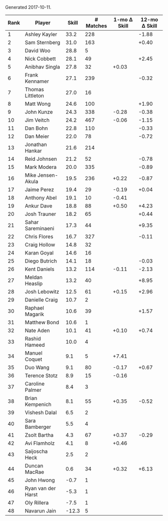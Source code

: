 Generated 2017-10-11.

| Rank | Player             | Skill | # Matches | 1-mo Δ Skill | 12-mo Δ Skill |
|------|--------------------|-------|-----------|--------------|---------------|
|    1 | Ashley Kayler      |  33.2 |       228 |              |         -1.88 |
|    2 | Sam Sternberg      |  31.0 |       163 |              |         +0.40 |
|    3 | David Woo          |  28.8 |         5 |              |               |
|    4 | Nick Cobbett       |  28.1 |        49 |              |         +2.45 |
|    5 | Anibhav Singla     |  27.8 |        32 |        +0.03 |               |
|    6 | Frank Kennamer     |  27.1 |       239 |              |         -0.32 |
|    7 | Thomas Littleton   |  27.0 |        16 |              |               |
|    8 | Matt Wong          |  24.6 |       100 |              |         +1.90 |
|    9 | John Kunze         |  24.3 |       338 |        -0.28 |         -0.38 |
|   10 | Jim Veitch         |  24.2 |       467 |        -0.06 |         -1.15 |
|   11 | Dan Bohn           |  22.8 |       110 |              |         -0.33 |
|   12 | Dan Meier          |  22.0 |        78 |              |         -0.72 |
|   13 | Jonathan Hankar    |  21.6 |       214 |              |               |
|   14 | Reid Johnsen       |  21.2 |        52 |              |         -0.78 |
|   15 | Mark Modera        |  20.0 |       335 |              |         -0.89 |
|   16 | Mike Jensen-Akula  |  19.5 |       236 |        +0.22 |         -0.87 |
|   17 | Jaime Perez        |  19.4 |        29 |        -0.19 |         +0.04 |
|   18 | Anthony Abel       |  19.1 |        10 |        -0.41 |               |
|   19 | Ankur Dave         |  18.8 |        88 |        +0.50 |         +4.23 |
|   20 | Josh Trauner       |  18.2 |        65 |              |         +0.44 |
|   21 | Sahar Sareminaeni  |  17.3 |        44 |              |         +9.35 |
|   22 | Chris Flores       |  16.7 |       327 |              |         -0.11 |
|   23 | Craig Hollow       |  14.8 |        32 |              |               |
|   24 | Karan Goyal        |  14.6 |        16 |              |               |
|   25 | Diego Butrich      |  14.1 |        18 |              |         -0.03 |
|   26 | Kent Daniels       |  13.2 |       114 |        -0.11 |         -2.13 |
|   27 | Meldan Heaslip     |  13.2 |        40 |              |         +8.95 |
|   28 | Josh Lebowitz      |  12.5 |        61 |        +0.15 |         +2.96 |
|   29 | Danielle Craig     |  10.7 |         2 |              |               |
|   30 | Raphael Magarik    |  10.6 |        39 |              |         +1.57 |
|   31 | Matthew Bond       |  10.6 |         1 |              |               |
|   32 | Nate Aden          |  10.1 |        41 |        +0.10 |         +0.74 |
|   33 | Rashid Hameed      |  10.0 |         4 |              |               |
|   34 | Manuel Coquet      |   9.1 |         5 |        +7.41 |               |
|   35 | Duo Wang           |   9.1 |        80 |        -0.17 |         +0.67 |
|   36 | Terence Stotz      |   8.9 |        15 |        -0.16 |               |
|   37 | Caroline Palmer    |   8.4 |         3 |              |               |
|   38 | Brian Kempenich    |   8.1 |        55 |        +0.35 |         -0.52 |
|   39 | Vishesh Dalal      |   6.5 |         2 |              |               |
|   40 | Sara Bamberger     |   5.5 |         4 |              |               |
|   41 | Zsolt Bartha       |   4.3 |        67 |        +0.37 |         -0.29 |
|   42 | Avi Flamholz       |   4.1 |         8 |        +0.46 |               |
|   43 | Saijoscha Heck     |   2.5 |         2 |              |               |
|   44 | Duncan MacRae      |   0.6 |        34 |        +0.32 |         +6.13 |
|   45 | John Hwong         |  -0.7 |         1 |              |               |
|   46 | Ryan van der Harst |  -5.3 |         1 |              |               |
|   47 | Oly Rillera        |  -7.5 |         1 |              |               |
|   48 | Navarun Jain       | -12.3 |         5 |              |               |